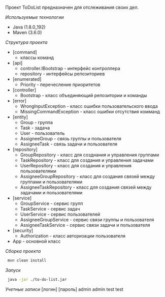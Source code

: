 Проект ToDoList предназначен для отслеживания своих дел.

*Используемые технологии* 
* Java (1.8.0_192)
* Maven (3.6.0)

*Структура проекта*
* [command]
	* классы команд
* [api]
  * controller.IBootstrap - интерфейс контроллера
  * repository - интерфейсы репозиториев
* [enumerated]
  * Priority - перечесление приоритетов
* [controller]
  * Bootstrap - класс объединяющий репозитории и команды
* [error]
  * WrongInputException - класс ошибки пользовательского ввода
  * MissingCommandException - класс ошибки отсутствия комманд
* [entity]
  * Group - группа
  * Task - задача
  * User - пользователь
  * AssigneeGroup - связь группы и пользователя
  * AssigneeTask - связь задачи и пользователя
* [repository]
  * GroupRepository - класс для созднания и управления группами
  * TaskRepository - класс для создания и управления задачами  
  * UserRepository - класс для создания и управления пользователями
  * AssigneeGroupRepository -  класс для создания связей между группами и пользователями
  * AssigneeTaskRepository -  класс для создания связей между задачами и пользователями
* [service]
  * GroupService - сервис групп
  * TaskService - сервис задач
  * UserService - сервис пользователей
  * AssigneeGroupService - сервис связи группы и пользователя
  * AssigneeTaskService - сервис связи задачи и пользователя
* [security]
  * Authorization - класс авторизации пользователя
* App - основной класс 

*Сборка проекта*
```bash
 mvn clean install
```
 
*Запуск*
```bash
 java -jar ./to-do-list.jar
```

*Учетные записи*
[логин] [пароль]
 admin   admin
 test    test 